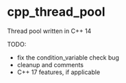 # cpp_thread_pool
Thread pool written in C++ 14

TODO:
 - fix the condition_variable check bug
 - cleanup and comments
 - C++ 17 features, if applicable
